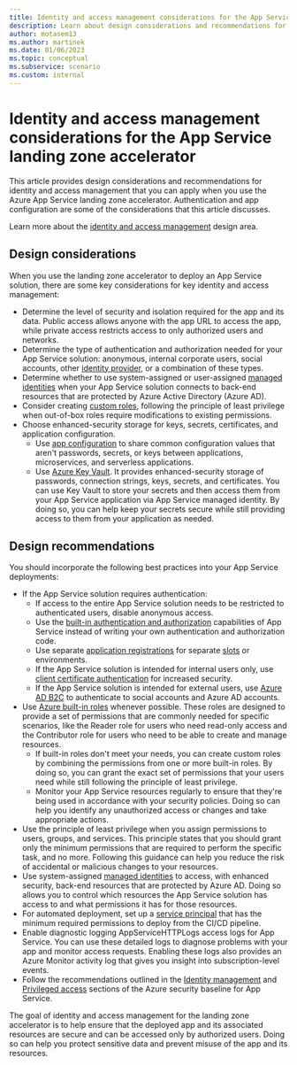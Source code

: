 ```yaml
---
title: Identity and access management considerations for the App Service landing zone accelerator
description: Learn about design considerations and recommendations for identity and access management in the Azure App Service landing zone accelerator.
author: motasem13
ms.author: martinek
ms.date: 01/06/2023
ms.topic: conceptual
ms.subservice: scenario
ms.custom: internal
---
```


# Identity and access management considerations for the App Service landing zone accelerator

This article provides design considerations and recommendations for identity and access management that you can apply when you use the Azure App Service landing zone accelerator. Authentication and app configuration are some of the considerations that this article discusses.

Learn more about the [identity and access management](../../../ready/landing-zone/design-area/identity-access.md) design area.

## Design considerations

When you use the landing zone accelerator to deploy an App Service solution, there are some key considerations for key identity and access management:

- Determine the level of security and isolation required for the app and its data. Public access allows anyone with the app URL to access the app, while private access restricts access to only authorized users and networks.
- Determine the type of authentication and authorization needed for your App Service solution: anonymous, internal corporate users, social accounts, other [identity provider](/azure/app-service/overview-managed-identity), or a combination of these types.
- Determine whether to use system-assigned or user-assigned [managed identities](/azure/app-service/overview-managed-identity) when your App Service solution connects to back-end resources that are protected by Azure Active Directory (Azure AD).
- Consider creating [custom roles](/azure/active-directory/roles/custom-create), following the principle of least privilege when out-of-box roles require modifications to existing permissions.
- Choose enhanced-security storage for keys, secrets, certificates, and application configuration.
    - Use [app configuration](/azure/architecture/solution-ideas/articles/appconfig-key-vault) to share common configuration values that aren't passwords, secrets, or keys between applications, microservices, and serverless applications.
    - Use [Azure Key Vault](/azure/key-vault/general/overview). It provides enhanced-security storage of passwords, connection strings, keys, secrets, and certificates. You can use Key Vault to store your secrets and then access them from your App Service application via App Service managed identity. By doing so, you can help keep your secrets secure while still providing access to them from your application as needed.

## Design recommendations

You should incorporate the following best practices into your App Service deployments:

- If the App Service solution requires authentication:
  - If access to the entire App Service solution needs to be restricted to authenticated users, disable anonymous access.
  - Use the [built-in authentication and authorization](/azure/app-service/overview-authentication-authorization) capabilities of App Service instead of writing your own authentication and authorization code.
  - Use separate [application registrations](/azure/active-directory/develop/quickstart-register-app) for separate [slots](/azure/app-service/deploy-staging-slots) or environments.
  - If the App Service solution is intended for internal users only, use [client certificate authentication](/azure/app-service/deploy-staging-slots) for increased security.
  - If the App Service solution is intended for external users, use [Azure AD B2C](/azure/active-directory-b2c/overview) to authenticate to social accounts and Azure AD accounts.
- Use [Azure built-in roles](/azure/role-based-access-control/built-in-roles#web-plan-contributor) whenever possible. These roles are designed to provide a set of permissions that are commonly needed for specific scenarios, like the Reader role for users who need read-only access and the Contributor role for users who need to be able to create and manage resources.
    - If built-in roles don't meet your needs, you can create custom roles by combining the permissions from one or more built-in roles. By doing so, you can grant the exact set of permissions that your users need while still following the principle of least privilege.
    - Monitor your App Service resources regularly to ensure that they're being used in accordance with your security policies. Doing so can help you identify any unauthorized access or changes and take appropriate actions.
- Use the principle of least privilege when you assign permissions to users, groups, and services. This principle states that you should grant only the minimum permissions that are required to perform the specific task, and no more. Following this guidance can help you reduce the risk of accidental or malicious changes to your resources.
- Use system-assigned [managed identities](/azure/app-service/overview-managed-identity) to access, with enhanced security, back-end resources that are protected by Azure AD. Doing so allows you to control which resources the App Service solution has access to and what permissions it has for those resources.
- For automated deployment, set up a [service principal](/azure/active-directory/develop/app-objects-and-service-principals) that has the minimum required permissions to deploy from the CI/CD pipeline.
- Enable diagnostic logging AppServiceHTTPLogs access logs for App Service. You can use these detailed logs to diagnose problems with your app and monitor access requests. Enabling these logs also provides an Azure Monitor activity log that gives you insight into subscription-level events.
- Follow the recommendations outlined in the [Identity management](/security/benchmark/azure/baselines/app-service-security-baseline?toc=/azure/app-service/toc.json#identity-management) and [Privileged access](/security/benchmark/azure/baselines/app-service-security-baseline?toc=/azure/app-service/toc.json#privileged-access) sections of the Azure security baseline for App Service.

The goal of identity and access management for the landing zone accelerator is to help ensure that the deployed app and its associated resources are secure and can be accessed only by authorized users. Doing so can help you protect sensitive data and prevent misuse of the app and its resources.
